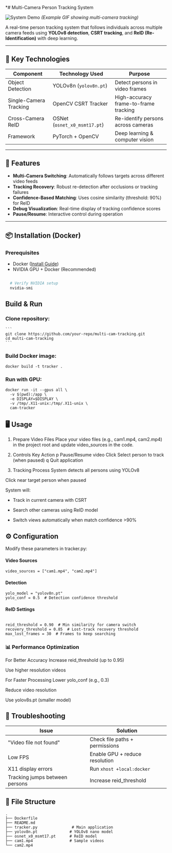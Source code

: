 *# Multi-Camera Person Tracking System  

![System Demo](demo.gif) *(Example GIF showing multi-camera tracking)*  

A real-time person tracking system that follows individuals across multiple camera feeds using **YOLOv8 detection**, **CSRT tracking**, and **ReID (Re-Identification)** with deep learning.

---

## 🔧 Key Technologies  

| Component          | Technology Used          | Purpose                          |
|--------------------|-------------------------|----------------------------------|
| Object Detection   | YOLOv8n (`yolov8n.pt`)  | Detect persons in video frames   |
| Single-Camera Tracking | OpenCV CSRT Tracker  | High-accuracy frame-to-frame tracking |
| Cross-Camera ReID  | OSNet (`osnet_x0_msmt17.pt`) | Re-identify persons across cameras |
| Framework          | PyTorch + OpenCV        | Deep learning & computer vision  |

---

## 🚀 Features  

- **Multi-Camera Switching**: Automatically follows targets across different video feeds  
- **Tracking Recovery**: Robust re-detection after occlusions or tracking failures  
- **Confidence-Based Matching**: Uses cosine similarity (threshold: 90%) for ReID  
- **Debug Visualization**: Real-time display of tracking confidence scores  
- **Pause/Resume**: Interactive control during operation  

---

## 📦 Installation (Docker)  

### Prerequisites  

- Docker ([Install Guide](https://docs.docker.com/engine/install/))  
- NVIDIA GPU + Docker (Recommended)  

```bash

  # Verify NVIDIA setup
  nvidia-smi
```

## Build & Run

### Clone repository:

    ```
    git clone https://github.com/your-repo/multi-cam-tracking.git
    cd multi-cam-tracking
    ```

### Build Docker image:

```
docker build -t tracker .
```

### Run with GPU:

```
docker run -it --gpus all \
  -v $(pwd):/app \
  -e DISPLAY=$DISPLAY \
  -v /tmp/.X11-unix:/tmp/.X11-unix \
  cam-tracker
```

## 🖥️ Usage

1. Prepare Video Files
Place your video files (e.g., cam1.mp4, cam2.mp4) in the project root and update video_sources in the code.

2. Controls
Key	Action
p	Pause/Resume video
Click	Select person to track (when paused)
q	Quit application
3. Tracking Process
System detects all persons using YOLOv8

Click near target person when paused

System will:

- Track in current camera with CSRT

- Search other cameras using ReID model

- Switch views automatically when match confidence >90%

## ⚙️ Configuration
Modify these parameters in tracker.py:

#### Video Sources
```
video_sources = ["cam1.mp4", "cam2.mp4"]  
```

#### Detection
```
yolo_model = "yolov8n.pt"  
yolo_conf = 0.5  # Detection confidence threshold  
```

#### ReID Settings
```

reid_threshold = 0.90  # Min similarity for camera switch  
recovery_threshold = 0.85  # Lost-track recovery threshold  
max_lost_frames = 30  # Frames to keep searching  
```

### 📊 Performance Optimization

For Better Accuracy
Increase reid_threshold (up to 0.95)

Use higher resolution videos

For Faster Processing
Lower yolo_conf (e.g., 0.3)

Reduce video resolution

Use yolov8s.pt (smaller model)

## 🐛 Troubleshooting
|Issue |	Solution|
|----------|-----------|
|"Video file not found"|	Check file paths + permissions|
|Low FPS	|Enable GPU + reduce resolution|
|X11 display errors	|Run ```xhost +local:docker```|
|Tracking jumps between persons|	Increase reid_threshold|

## 📂 File Structure

```
.
├── Dockerfile
├── README.md
├── tracker.py               # Main application
├── yolov8n.pt              # YOLOv8 nano model
├── osnet_x0_msmt17.pt      # ReID model
├── cam1.mp4                # Sample videos
└── cam2.mp4
```
